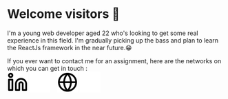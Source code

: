 # Welcome visitors 👋

<!--
**Ben80850/Ben80850** is a ✨ _special_ ✨ repository because its `README.md` (this file) appears on your GitHub profile.-->


I'm a young web developer aged 22 who's looking to get some real experience in this field.
I'm gradually picking up the bass and plan to learn the ReactJs framework in the near future.😁

If you ever want to contact me for an assignment, here are the networks on which you can get in touch : 
</br>
[![img_contact](./img/linkedin-light.svg)](https://www.linkedin.com/in/benjamin-s-08a572227/#gh-light-mode-only)
[![img_contact](./img/linkedin-dark.svg)](https://www.linkedin.com/in/benjamin-s-08a572227/#gh-dark-mode-only)
&nbsp;&nbsp;
[![img_contact](./img/globe-light.svg)](mailto:benjamisara329@gmail.com)
[![img_contact](./img/globe-dark.svg)](mailto:benjamisara329@gmail.com)
